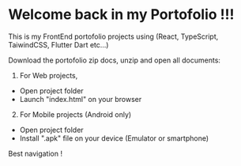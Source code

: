 # Welcome back in my Portofolio !!!

This is my FrontEnd portofolio projects using (React, TypeScript, TaiwindCSS, Flutter Dart etc...)

Download the portofolio zip docs, unzip and open all documents:

1. For Web projects,

- Open project folder 
- Launch "index.html" on your browser

2. For Mobile projects (Android only)

- Open project folder
- Install ".apk" file on your device (Emulator or smartphone)

Best navigation !

